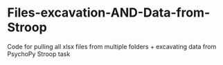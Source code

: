 # Files-excavation-AND-Data-from-Stroop
Code for pulling all xlsx files from multiple folders + excavating data from PsychoPy Stroop task
